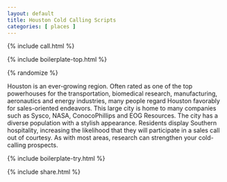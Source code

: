 ```yaml
---
layout: default
title: Houston Cold Calling Scripts
categories: [ places ]
---
```


{% include call.html %}

{% include boilerplate-top.html %}


{% randomize %}

Houston is an ever-growing region. Often rated as one of the top powerhouses for the transportation, biomedical research, manufacturing, aeronautics and energy industries, many people regard Houston favorably for sales-oriented endeavors.  This large city is home to many companies such as Sysco, NASA, ConocoPhillips and EOG Resources. The city has a diverse population with a stylish appearance. Residents display Southern hospitality, increasing the likelihood that they will participate in a sales call out of courtesy. As with most areas, research can strengthen your cold-calling prospects.

{% include boilerplate-try.html %}

{% include share.html %}